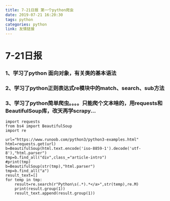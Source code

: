 ```yaml
---
title: 7-21日报 第一个python爬虫
date: 2019-07-21 16:20:30
tags: python
categories: python
link: 友情链接
---
```

# **7-21日报**
### 1、学习了python 面向对象，有关类的基本语法
### 2、学习了python正则表达式re模块中的match、search、sub方法
### 3、学习了python简单爬虫。。。。只能爬个文本啥的，用requests和BeautifulSoup库，改天再学scrapy...

```
import requests
from bs4 import BeautifulSoup
import re

url="https://www.runoob.com/python3/python3-examples.html"
html=requests.get(url)
b=BeautifulSoup(html.text.encode('iso-8859-1').decode('utf-8'),"html.parser")
tmp=b.find_all("div",class_="article-intro")
#print(tmp)
b=BeautifulSoup(str(tmp),"html.parser")
tmp=b.find_all("a")
result_text=[]
for temp in tmp:
    result=re.search(r"Python\s(.*).*</a>",str(temp),re.M)
    print(result.group(1))
    result_text.append(result.group(1))

```